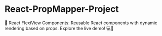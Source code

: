 # React-PropMapper-Project
🚀 React FlexiView Components: Reusable React components with dynamic rendering based on props. Explore the live demo! 💻🎨
